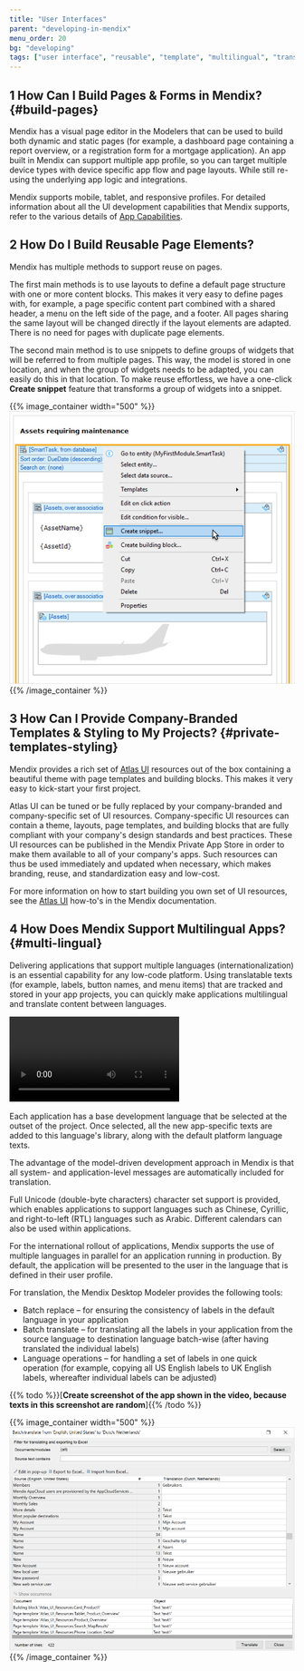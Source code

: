 ```yaml
---
title: "User Interfaces"
parent: "developing-in-mendix"
menu_order: 20
bg: "developing"
tags: ["user interface", "reusable", "template", "multilingual", "translate"]
---
```


## 1 How Can I Build Pages & Forms in Mendix? {#build-pages}

Mendix has a visual page editor in the Modelers that can be used to build both dynamic and static pages (for example, a dashboard page containing a report overview, or a registration form for a mortgage application). An app built in Mendix can support multiple app profile, so you can target multiple device types with device specific app flow and page layouts. While still re-using the underlying app logic and integrations.

Mendix supports mobile, tablet, and responsive profiles. For detailed information about all the UI development capabilities that Mendix supports, refer to the various details of [App Capabilities](../app-capabilities/).

## 2 How Do I Build Reusable Page Elements?

Mendix has multiple methods to support reuse on pages.

The first main methods is to use layouts to define a default page structure with one or more content blocks. This makes it very easy to define pages with, for example, a page specific content part combined with a shared header, a menu on the left side of the page, and a footer. All pages sharing the same layout will be changed directly if the layout elements are adapted. There is no need for pages with duplicate page elements.

The second main method is to use snippets to define groups of widgets that will be referred to from multiple pages. This way, the model is stored in one location, and when the group of widgets needs to be adapted, you can easily do this in that location. To make reuse effortless, we have a one-click **Create snippet** feature that transforms a group of widgets into a snippet.

{{% image_container width="500" %}}
![](attachments/create-snippet.png)
{{% /image_container %}}

## 3 How Can I Provide Company-Branded Templates & Styling to My Projects? {#private-templates-styling}

Mendix provides a rich set of [Atlas UI](https://atlas.mendix.com/) resources out of the box containing a beautiful theme with page templates and building blocks. This makes it very easy to kick-start your first project.

Atlas UI can be tuned or be fully replaced by your company-branded and company-specific set of UI resources. Company-specific UI resources can contain a theme, layouts, page templates, and building blocks that are fully compliant with your company's design standards and best practices. These UI resources can be published in the Mendix Private App Store in order to make them available to all of your company's apps. Such resources can thus be used immediately and updated when necessary, which makes branding, reuse, and standardization easy and low-cost.

For more information on how to start building you own set of UI resources, see the [Atlas UI](https://docs.mendix.com/howto/atlasui/) how-to's in the Mendix documentation.

## 4 How Does Mendix Support Multilingual Apps? {#multi-lingual}

Delivering applications that support multiple languages (internationalization) is an essential capability for any low-code platform. Using translatable texts (for example, labels, button names, and menu items) that are tracked and stored in your app projects, you can quickly make applications multilingual and translate content between languages.

<video controls  src="attachments/LanguageTranslate-1.mp4">VIDEO</video>

Each application has a base development language that be selected at the outset of the project.
Once selected, all the new app-specific texts are added to this language's library, along with the default platform language texts.

The advantage of the model-driven development approach in Mendix is that all system- and application-level messages are automatically included for translation.

Full Unicode (double-byte characters) character set support is provided, which enables applications to support languages such as Chinese, Cyrillic, and right-to-left (RTL) languages such as Arabic. Different calendars can also be used within applications.

For the international rollout of applications, Mendix supports the use of multiple languages in parallel for an application running in production. By default, the application will be presented to the user in the language that is defined in their user profile.

For translation, the Mendix Desktop Modeler provides the following tools:

* Batch replace – for ensuring the consistency of labels in the default language in your application
* Batch translate – for translating all the labels in your application from the source language to destination language batch-wise (after having translated the individual labels)
* Language operations – for handling a set of labels in one quick operation (for example, copying all US English labels to UK English labels, whereafter individual labels can be adjusted)

{{% todo %}}[**Create screenshot of the app shown in the video, because texts in this screenshot are random**]{{% /todo %}}

{{% image_container width="500" %}}
![](attachments/BatchTranslate-1.png)
{{% /image_container %}}
